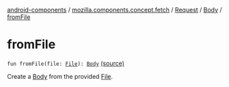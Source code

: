 [android-components](../../../index.md) / [mozilla.components.concept.fetch](../../index.md) / [Request](../index.md) / [Body](index.md) / [fromFile](./from-file.md)

# fromFile

`fun fromFile(file: `[`File`](https://developer.android.com/reference/java/io/File.html)`): `[`Body`](index.md) [(source)](https://github.com/mozilla-mobile/android-components/blob/master/components/concept/fetch/src/main/java/mozilla/components/concept/fetch/Request.kt#L63)

Create a [Body](index.md) from the provided [File](https://developer.android.com/reference/java/io/File.html).

